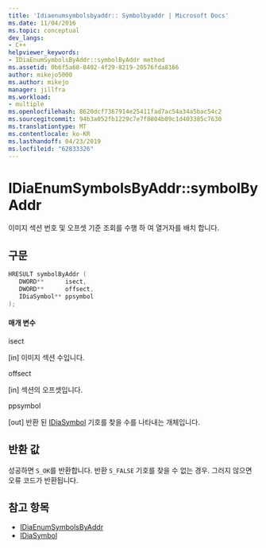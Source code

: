 ```yaml
---
title: 'Idiaenumsymbolsbyaddr:: Symbolbyaddr | Microsoft Docs'
ms.date: 11/04/2016
ms.topic: conceptual
dev_langs:
- C++
helpviewer_keywords:
- IDiaEnumSymbolsByAddr::symbolByAddr method
ms.assetid: 0b6f5a68-8402-4f29-8219-20576fda8166
author: mikejo5000
ms.author: mikejo
manager: jillfra
ms.workload:
- multiple
ms.openlocfilehash: 8620dcf7367914e25411fad7ac54a34a5bac54c2
ms.sourcegitcommit: 94b3a052fb1229c7e7f8804b09c1d403385c7630
ms.translationtype: MT
ms.contentlocale: ko-KR
ms.lasthandoff: 04/23/2019
ms.locfileid: "62833326"
---
```

# <a name="idiaenumsymbolsbyaddrsymbolbyaddr"></a>IDiaEnumSymbolsByAddr::symbolByAddr
이미지 섹션 번호 및 오프셋 기준 조회를 수행 하 여 열거자를 배치 합니다.

## <a name="syntax"></a>구문

```C++
HRESULT symbolByAddr ( 
   DWORD**      isect,
   DWORD**      offsect,
   IDiaSymbol** ppsymbol
);
```

#### <a name="parameters"></a>매개 변수
 isect

[in] 이미지 섹션 수입니다.

 offsect

[in] 섹션의 오프셋입니다.

 ppsymbol

[out] 반환 된 [IDiaSymbol](../../debugger/debug-interface-access/idiasymbol.md) 기호를 찾을 수를 나타내는 개체입니다.

## <a name="return-value"></a>반환 값
 성공하면 `S_OK`를 반환합니다. 반환 `S_FALSE` 기호를 찾을 수 없는 경우. 그러지 않으면 오류 코드가 반환됩니다.

## <a name="see-also"></a>참고 항목
- [IDiaEnumSymbolsByAddr](../../debugger/debug-interface-access/idiaenumsymbolsbyaddr.md)
- [IDiaSymbol](../../debugger/debug-interface-access/idiasymbol.md)